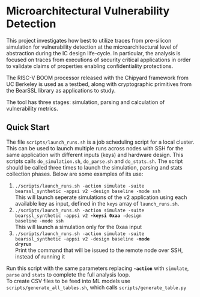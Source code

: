 # Microarchitectural Vulnerability Detection
This project investigates how best to utilize traces from pre-silicon simulation for vulnerability detection at the microarchitectural level of abstraction during the IC design life-cycle.  In particular, the analysis is focused on traces from executions of security critical applications in order to validate claims of properties enabling confidentiality protections.

The RISC-V BOOM processor released with the Chipyard framework from UC Berkeley is used as a testbed, along with cryptographic primitives from the BearSSL library as applications to study.

The tool has three stages: simulation, parsing and calculation of vulnerability metrics.

## Quick Start

The file <code>scripts/launch_runs.sh</code> is a job scheduling script for a local cluster. This can be used to launch multiple runs across nodes with SSH for the same application with different inputs (keys) and hardware design. This scripts calls <code>do_simulation.sh</code>, <code>do_parse.sh</code> and <code>do_stats.sh</code>. The script should be called three times to launch the simulation, parsing and stats collection phases. Below are some examples of its use:

1. <code>./scripts/launch_runs.sh -action simulate -suite bearssl_synthetic -appsi v2 -design baseline -mode ssh</code>   
    This will launch seperate simulations of the v2 application using each available key as input, defined in the <code>keys</code> array of <code>launch_runs.sh</code>.  
2. <code>./scripts/launch_runs.sh -action simulate -suite bearssl_synthetic -appsi v2 **-keysi 0xaa** -design baseline -mode ssh</code>   
    This will launch a simulation only for the 0xaa input  
3. <code>./scripts/launch_runs.sh -action simulate -suite bearssl_synthetic -appsi v2 -design baseline **-mode dryrun**</code>    
    Print the command that will be issued to the remote node over SSH, instead of running it  
    
Run this script with the same parameters replacing <code>**-action**</code> with <code>simulate</code>, <code>parse</code> and <code>stats</code> to complete the full analysis loop.  
To create CSV files to be feed into ML models use <code>scripts/generate_all_tables.sh</code>, which calls <code>scripts/generate_table.py<script>.</code>
    
### Debugging
There are other tools available to help with debugging and quickly finding information. The <code>pc_finder.py</code> script will locate the program counter (PC) values which lie on the boundaries of identified security-critical regions (SCRs). It takes SCR function names/labels as input.
Also, <code>inspect_instructions.py</code> can be helpful in an interactive python session to search the list of instructions fed into the pipeline and view the timestamps for which an instruction occupied various pipeline stages. If no timestamp is found for a particular stage, it means the instruction was speculative and squashed before entering that stage.


## Simulation

### Processor Simulator
The first stage is to simulate the processor-under-test, executing the selected application. We use the Verilator backend, which is a cycle-accurate C++ model of the hardware.

1. Clone the Chipyard repository from Github: <code>git clone https://github.com/ucb-bar/chipyard.git</code>
2. Checkout version 1.2.0: <code>git checkout tags/1.2.0</code>
3. Change the submodule path for the BOOM processor to point to our modified implementation:
    1. Open .gitmodules from the root directory of Chipyard
    2. Under <code>[submodule "generators/boom"]</code>, change to <code>url = https://github.com/kristinbarber/riscv-boom.git</code>
4. Follow instructions for repository initialization from Chipyard documentation
5. Checkout 'kmb' branch: <code>git checkout kmb</code>
6. Change to the <code>sims/verilator</code> directory
    1. Run <code>CONFIG=SmallBoomConfig</code>, this command will generate the simulator executable

### Applications
The <code>apps</code> directory holds respositories for tests to be run with the simulator.

We have created several unit tests based on the BearSSL library primitives that are intended to (1) ease use with the simulation platform, (2) exercise known vulnerabilities and (3) test the robustness of software mitigation techniques.
The unit tests can be found under <code>apps/bearssl-0.6/microsampler_tests</code> and can all be compiled using the provided Makefile. These tests take as input the secret key represented as a hexidecimal value and should be equal to the expected number of bytes (bits) for the cipher selected (e.g., 1024-bit for RSA (modpow)).

## State Construction
    
## Metric Calculation and Statistics Reporting

## Software Modules
